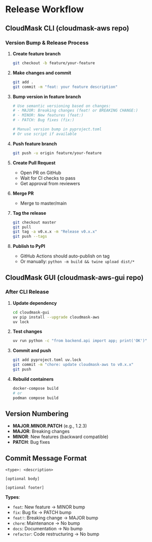 # Release Workflow

## CloudMask CLI (cloudmask-aws repo)

### Version Bump & Release Process

1. **Create feature branch**
   ```bash
   git checkout -b feature/your-feature
   ```

2. **Make changes and commit**
   ```bash
   git add .
   git commit -m "feat: your feature description"
   ```

3. **Bump version in feature branch**
   ```bash
   # Use semantic versioning based on changes:
   # - MAJOR: Breaking changes (feat! or BREAKING CHANGE:)
   # - MINOR: New features (feat:)
   # - PATCH: Bug fixes (fix:)
   
   # Manual version bump in pyproject.toml
   # Or use script if available
   ```

4. **Push feature branch**
   ```bash
   git push -u origin feature/your-feature
   ```

5. **Create Pull Request**
   - Open PR on GitHub
   - Wait for CI checks to pass
   - Get approval from reviewers

6. **Merge PR**
   - Merge to master/main

7. **Tag the release**
   ```bash
   git checkout master
   git pull
   git tag -a v0.x.x -m "Release v0.x.x"
   git push --tags
   ```

8. **Publish to PyPI**
   - GitHub Actions should auto-publish on tag
   - Or manually: `python -m build && twine upload dist/*`

## CloudMask GUI (cloudmask-aws-gui repo)

### After CLI Release

1. **Update dependency**
   ```bash
   cd cloudmask-gui
   uv pip install --upgrade cloudmask-aws
   uv lock
   ```

2. **Test changes**
   ```bash
   uv run python -c "from backend.api import app; print('OK')"
   ```

3. **Commit and push**
   ```bash
   git add pyproject.toml uv.lock
   git commit -m "chore: update cloudmask-aws to v0.x.x"
   git push
   ```

4. **Rebuild containers**
   ```bash
   docker-compose build
   # or
   podman compose build
   ```

## Version Numbering

- **MAJOR.MINOR.PATCH** (e.g., 1.2.3)
- **MAJOR**: Breaking changes
- **MINOR**: New features (backward compatible)
- **PATCH**: Bug fixes

## Commit Message Format

```
<type>: <description>

[optional body]

[optional footer]
```

**Types**:
- `feat`: New feature → MINOR bump
- `fix`: Bug fix → PATCH bump
- `feat!`: Breaking change → MAJOR bump
- `chore`: Maintenance → No bump
- `docs`: Documentation → No bump
- `refactor`: Code restructuring → No bump
